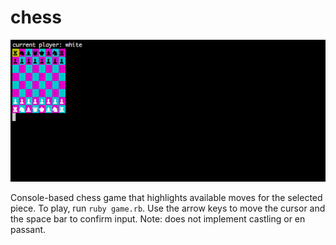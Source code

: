 # chess

![screenshot]

Console-based chess game that highlights available moves for the selected piece. To play, run `ruby game.rb`. Use the arrow keys to move the cursor and the space bar to confirm input. Note: does not implement castling or en passant.

[screenshot]: ./screenshot.png
